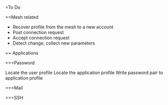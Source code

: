 ﻿=To Do

==Mesh related

* Recover profile from the mesh to a new account
* Post connection request
* Accept connection request
* Detect change, collect new parameters

== Applications

===Password

Locate the user profile
Locate the application profile
Write password pair to application profile

===Mail

===SSH